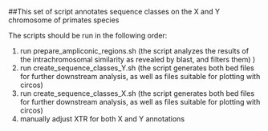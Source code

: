 ##This set of script annotates sequence classes on the X and Y chromosome of primates species

The scripts should be run in the following order:
1) run prepare_ampliconic_regions.sh (the script analyzes the results of the intrachromosomal similarity as revealed by blast, and filters them) )
2) run create_sequence_classes_Y.sh (the script generates both bed files for further downstream analysis, as well as files suitable for plotting with circos)
3) run create_sequence_classes_X.sh (the script generates both bed files for further downstream analysis, as well as files suitable for plotting with circos)
4) manually adjust XTR for both X and Y annotations
